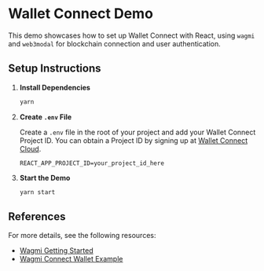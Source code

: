 # Wallet Connect Demo

This demo showcases how to set up Wallet Connect with React, using `wagmi` and `web3modal` for blockchain connection and user authentication.

## Setup Instructions

1. **Install Dependencies**
   ```bash
   yarn
   ```

2. **Create `.env` File**

   Create a `.env` file in the root of your project and add your Wallet Connect Project ID. You can obtain a Project ID by signing up at [Wallet Connect Cloud](https://cloud.walletconnect.com).

   ```plaintext
   REACT_APP_PROJECT_ID=your_project_id_here
   ```

3. **Start the Demo**
   ```bash
   yarn start
   ```

## References

For more details, see the following resources:
- [Wagmi Getting Started](https://wagmi.sh/react/getting-started)
- [Wagmi Connect Wallet Example](https://wagmi.sh/examples/connect-wallet)
